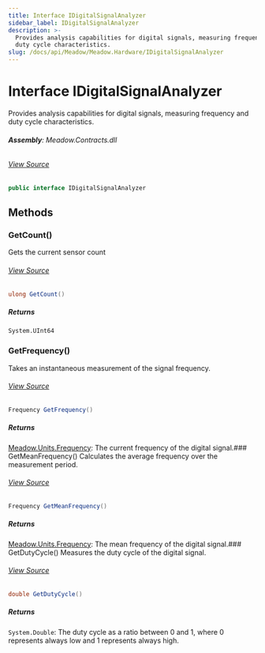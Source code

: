 ```yaml
---
title: Interface IDigitalSignalAnalyzer
sidebar_label: IDigitalSignalAnalyzer
description: >-
  Provides analysis capabilities for digital signals, measuring frequency and
  duty cycle characteristics.
slug: /docs/api/Meadow/Meadow.Hardware/IDigitalSignalAnalyzer
---
```

# Interface IDigitalSignalAnalyzer
Provides analysis capabilities for digital signals, measuring frequency and duty cycle characteristics.

###### **Assembly**: Meadow.Contracts.dll
###### [View Source](https://github.com/WildernessLabs/Meadow.Contracts.git/blob/develop/Source/Meadow.Contracts/Hardware/Contracts/PortsAndBuses/IDigitalSignalAnalyzer.cs#L8)
```csharp title="Declaration"
public interface IDigitalSignalAnalyzer
```
## Methods
### GetCount()
Gets the current sensor count
###### [View Source](https://github.com/WildernessLabs/Meadow.Contracts.git/blob/develop/Source/Meadow.Contracts/Hardware/Contracts/PortsAndBuses/IDigitalSignalAnalyzer.cs#L13)
```csharp title="Declaration"
ulong GetCount()
```

##### Returns

`System.UInt64`
### GetFrequency()
Takes an instantaneous measurement of the signal frequency.
###### [View Source](https://github.com/WildernessLabs/Meadow.Contracts.git/blob/develop/Source/Meadow.Contracts/Hardware/Contracts/PortsAndBuses/IDigitalSignalAnalyzer.cs#L19)
```csharp title="Declaration"
Frequency GetFrequency()
```

##### Returns

[Meadow.Units.Frequency](../Meadow.Units/Frequency): The current frequency of the digital signal.### GetMeanFrequency()
Calculates the average frequency over the measurement period.
###### [View Source](https://github.com/WildernessLabs/Meadow.Contracts.git/blob/develop/Source/Meadow.Contracts/Hardware/Contracts/PortsAndBuses/IDigitalSignalAnalyzer.cs#L25)
```csharp title="Declaration"
Frequency GetMeanFrequency()
```

##### Returns

[Meadow.Units.Frequency](../Meadow.Units/Frequency): The mean frequency of the digital signal.### GetDutyCycle()
Measures the duty cycle of the digital signal.
###### [View Source](https://github.com/WildernessLabs/Meadow.Contracts.git/blob/develop/Source/Meadow.Contracts/Hardware/Contracts/PortsAndBuses/IDigitalSignalAnalyzer.cs#L34)
```csharp title="Declaration"
double GetDutyCycle()
```

##### Returns

`System.Double`: The duty cycle as a ratio between 0 and 1, where 0 represents always low 
and 1 represents always high.
